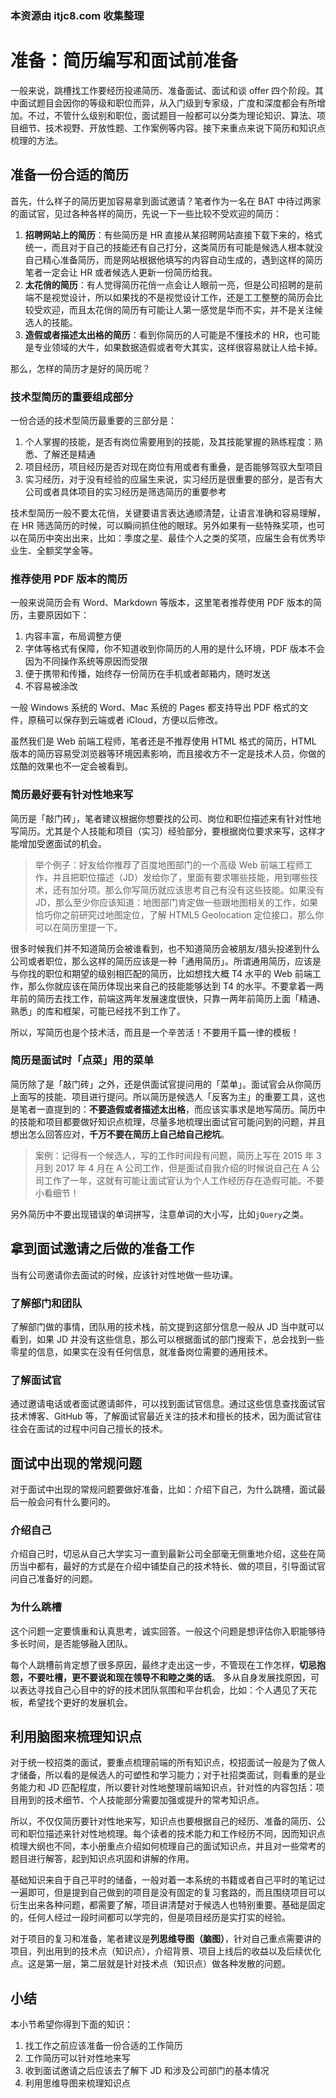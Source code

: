 ### 本资源由 itjc8.com 收集整理
# 准备：简历编写和面试前准备

一般来说，跳槽找工作要经历投递简历、准备面试、面试和谈 offer 四个阶段。其中面试题目会因你的等级和职位而异，从入门级到专家级，广度和深度都会有所增加。不过，不管什么级别和职位，面试题目一般都可以分类为理论知识、算法、项目细节、技术视野、开放性题、工作案例等内容。接下来重点来说下简历和知识点梳理的方法。

## 准备一份合适的简历

首先，什么样子的简历更加容易拿到面试邀请？笔者作为一名在 BAT 中待过两家的面试官，见过各种各样的简历，先说一下一些比较不受欢迎的简历：

1. **招聘网站上的简历**：有些简历是 HR 直接从某招聘网站直接下载下来的，格式统一，而且对于自己的技能还有自己打分，这类简历有可能是候选人根本就没自己精心准备简历，而是网站根据他填写的内容自动生成的，遇到这样的简历笔者一定会让 HR 或者候选人更新一份简历给我。
2. **太花俏的简历**：有人觉得简历花俏一点会让人眼前一亮，但是公司招聘的是前端不是视觉设计，所以如果找的不是视觉设计工作，还是工工整整的简历会比较受欢迎，而且太花俏的简历有可能让人第一感觉是华而不实，并不是关注候选人的技能。
3. **造假或者描述太出格的简历**：看到你简历的人可能是不懂技术的 HR，也可能是专业领域的大牛，如果数据造假或者夸大其实，这样很容易就让人给卡掉。

那么，怎样的简历才是好的简历呢？

### 技术型简历的重要组成部分
一份合适的技术型简历最重要的三部分是：

1. 个人掌握的技能，是否有岗位需要用到的技能，及其技能掌握的熟练程度：熟悉、了解还是精通
2. 项目经历，项目经历是否对现在岗位有用或者有重叠，是否能够驾驭大型项目
3. 实习经历，对于没有经验的应届生来说，实习经历是很重要的部分，是否有大公司或者具体项目的实习经历是筛选简历的重要参考

技术型简历一般不要太花俏，关键要语言表达通顺清楚，让语言准确和容易理解，在 HR 筛选简历的时候，可以瞬间抓住他的眼球。另外如果有一些特殊奖项，也可以在简历中突出出来，比如：季度之星、最佳个人之类的奖项，应届生会有优秀毕业生、全额奖学金等。

### 推荐使用 PDF 版本的简历
一般来说简历会有 Word、Markdown 等版本，这里笔者推荐使用 PDF 版本的简历，主要原因如下：

1. 内容丰富，布局调整方便
2. 字体等格式有保障，你不知道收到你简历的人用的是什么环境，PDF 版本不会因为不同操作系统等原因而受限
3. 便于携带和传播，始终存一份简历在手机或者邮箱内，随时发送
4. 不容易被涂改

一般 Windows 系统的 Word、Mac 系统的 Pages 都支持导出 PDF 格式的文件，原稿可以保存到云端或者 iCloud，方便以后修改。

虽然我们是 Web 前端工程师，笔者还是不推荐使用 HTML 格式的简历，HTML 版本的简历容易受浏览器等环境因素影响，而且接收方不一定是技术人员，你做的炫酷的效果也不一定会被看到。

### 简历最好要有针对性地来写

简历是「敲门砖」，笔者建议根据你想要找的公司、岗位和职位描述来有针对性地写简历。尤其是个人技能和项目（实习）经验部分，要根据岗位要求来写，这样才能增加受邀面试的机会。

> 举个例子：好友给你推荐了百度地图部门的一个高级 Web 前端工程师工作，并且把职位描述（JD）发给你了，里面有要求哪些技能，用到哪些技术，还有加分项。那么你写简历就应该思考自己有没有这些技能。如果没有 JD，那么至少你应该知道：地图部门肯定做一些跟地图相关的工作，如果恰巧你之前研究过地图定位，了解 HTML5 Geolocation 定位接口，那么你可以在简历里提一下。

很多时候我们并不知道简历会被谁看到，也不知道简历会被朋友/猎头投递到什么公司或者职位，那么这样的简历应该是一种「通用简历」。所谓通用简历，应该是与你找的职位和期望的级别相匹配的简历，比如想找大概 T4 水平的 Web 前端工作，那么你就应该在简历体现出来自己的技能能够达到 T4 的水平。不要拿着一两年前的简历去找工作，前端这两年发展速度很快，只靠一两年前简历上面「精通、熟悉」的库和框架，可能已经找不到工作了。

所以，写简历也是个技术活，而且是一个辛苦活！不要用千篇一律的模板！

### 简历是面试时「点菜」用的菜单
简历除了是「敲门砖」之外，还是供面试官提问用的「菜单」。面试官会从你简历上面写的技能、项目进行提问。所以简历是候选人「反客为主」的重要工具，这也是笔者一直提到的：**不要造假或者描述太出格**，而应该实事求是地写简历。简历中的技能和项目都要做好知识点梳理，尽量多地梳理出面试官可能问到的问题，并且想出怎么回答应对，**千万不要在简历上自己给自己挖坑**。

> 案例：记得有一个候选人，写的工作时间段有问题，简历上写在 2015 年 3 月到 2017 年 4 月在 A 公司工作，但是面试自我介绍的时候说自己在 A 公司工作了一年，这就有可能让面试官认为个人工作经历存在造假可能。不要小看细节！

另外简历中不要出现错误的单词拼写，注意单词的大小写，比如`jQuery`之类。

## 拿到面试邀请之后做的准备工作
当有公司邀请你去面试的时候，应该针对性地做一些功课。

### 了解部门和团队
了解部门做的事情，团队用的技术栈，前文提到这部分信息一般从 JD 当中就可以看到，如果 JD 并没有这些信息，那么可以根据面试的部门搜索下，总会找到一些零星的信息，如果实在没有任何信息，就准备岗位需要的通用技术。

### 了解面试官
通过邀请电话或者面试邀请邮件，可以找到面试官信息。通过这些信息查找面试官技术博客、GitHub 等，了解面试官最近关注的技术和擅长的技术，因为面试官往往会在面试的过程中问自己擅长的技术。


## 面试中出现的常规问题
对于面试中出现的常规问题要做好准备，比如：介绍下自己，为什么跳槽，面试最后一般会问有什么要问的。

### 介绍自己
介绍自己时，切忌从自己大学实习一直到最新公司全部毫无侧重地介绍，这些在简历当中都有，最好的方式是在介绍中铺垫自己的技术特长、做的项目，引导面试官问自己准备好的问题。

### 为什么跳槽
这个问题一定要慎重和认真思考，诚实回答。一般这个问题是想评估你入职能够待多长时间，是否能够融入团队。

每个人跳槽前肯定想了很多原因，最终才走出这一步，不管现在工作怎样，**切忌抱怨，不要吐槽，更不要说和现在领导不和睦之类的话**。
多从自身发展找原因，可以表达寻找自己心目中的好的技术团队氛围和平台机会，比如：个人遇见了天花板，希望找个更好的发展机会。

## 利用脑图来梳理知识点

对于统一校招类的面试，要重点梳理前端的所有知识点，校招面试一般是为了做人才储备，所以看的是候选人的可塑性和学习能力；对于社招类面试，则看重的是业务能力和 JD 匹配程度，所以要针对性地整理前端知识点，针对性的内容包括：项目用到的技术细节、个人技能部分需要加强或提升的常考知识点。

所以，不仅仅简历要针对性地来写，知识点也要根据自己的经历、准备的简历、公司和职位描述来针对性地梳理。每个读者的技术能力和工作经历不同，因而知识点梳理大纲也不同，本小册重点介绍如何梳理自己的面试知识点，并且对一些常考的题目进行解答，起到知识点巩固和讲解的作用。

基础知识来自于自己平时的储备，一般对着一本系统的书籍或者自己平时的笔记过一遍即可，但是提到自己做到的项目是没有固定的复习套路的，而且围绕项目可以衍生出来各种问题，都需要了解，项目讲清楚对于候选人也特别重要。基础是固定的，任何人经过一段时间都可以学完的，但是项目经历是实打实的经验。

对于项目的复习和准备，笔者建议是**列思维导图（脑图）**，针对自己重点需要讲的项目，列出用到的技术点（知识点），介绍背景、项目上线后的收益以及后续优化点。这是第一层，第二层就是针对技术点（知识点）做各种发散的问题。

## 小结

本小节希望你得到下面的知识：

1. 找工作之前应该准备一份合适的工作简历
2. 工作简历可以针对性地来写
3. 收到面试邀请之后应该去了解下 JD 和涉及公司部门的基本情况
4. 利用思维导图来梳理知识点

